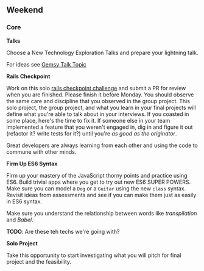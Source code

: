 ## Weekend

### Core

**Talks**

Choose a New Technology Exploration Talks and prepare your lightning talk.

For ideas see [Gemsy Talk Topic](../resources/gemsy_talk_topics.md)

**Rails Checkpoint**

Work on this solo [rails checkpoint
challenge](../../../../rails-checkpoint-challenge) and submit a PR for review
when you are finished.  Please finish it before Monday. You should observe the
same care and discipline that you observed in the group project. This solo
project, the group project, and what you learn in your final projects will
define what you're able to talk about in your interviews. If you coasted in
some place, here's the time to fix it. If someone else in your team implemented
a feature that you weren't engaged in, dig in and figure it out (refactor it?
write tests for it?) until you're _as good as the originator_.

Great developers are always learning from each other and using the code to
commune with other minds.

**Firm Up ES6 Syntax**

Firm up your mastery of the JavaScript thorny points and practice using ES6.
Build trivial apps where you get to try out new ES6 SUPER POWERS. Make sure you
can model a `Dog` or a `Guitar` using the new `class` syntax. Revisit ideas
from assessments and see if you can make them just as easily in ES6 syntax.

Make sure you understand the relationship between words like _transpilation_
and _Babel_.

**TODO**: Are these teh techs we're going with?

**Solo Project**

Take this opportunity to start investigating what you will pitch for final project and the feasibility.

